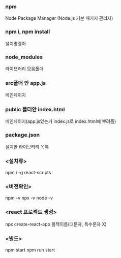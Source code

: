 ### npm 
Node Package Manager (Node.js 기본 패키지 관리자)

### npm i, npm install 
설치명령어

### node_modules
라이브러리 모음폴더

### src폴더 안 app.js
메인페이지

### public 폴더안 index.html
메인페이지(app.js있는거 index.js로 index.html에 뿌려줌)

### package.json
설치한 라이브러리 목록


### <설치류>
npm i -g react-scripts

### <버전확인>
npm -v 
npx -v
node -v

### <react 프로젝트 생성>
npx create-react-app 플젝이름(대문자, 특수문자 X)

### <빌드>
npm start
npm run start
